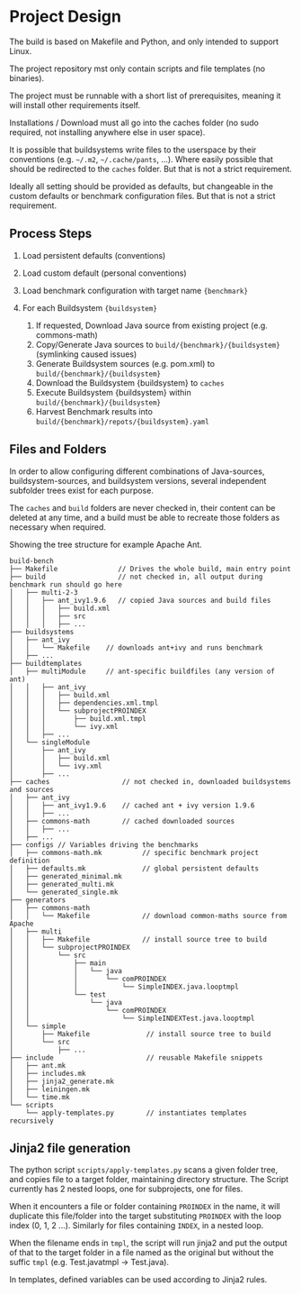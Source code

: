 # Project Design

The build is based on Makefile and Python, and only intended to support Linux.

The project repository mst only contain scripts and file templates (no binaries).

The project must be runnable with a short list of prerequisites, meaning it will install other requirements itself.

Installations / Download must all go into the caches folder (no sudo required, not installing anywhere else in user space).

It is possible that buildsystems write files to the userspace by their conventions (e.g. `~/.m2`, `~/.cache/pants`, ...). Where easily possible that should be redirected to the `caches` folder. But that is not a strict requirement.

Ideally all setting should be provided as defaults, but changeable in the custom defaults or benchmark configuration files. But that is not a strict requirement.

## Process Steps

1. Load persistent defaults (conventions)

2. Load custom default (personal conventions)

3. Load benchmark configuration with target name `{benchmark}`

4. For each Buildsystem `{buildsystem}`

   1. If requested, Download Java source from existing project (e.g. commons-math)
   2. Copy/Generate Java sources to `build/{benchmark}/{buildsystem}` (symlinking caused issues)
   3. Generate Buildsystem sources (e.g. pom.xml) to `build/{benchmark}/{buildsystem}`
   4. Download the Buildsystem {buildsystem} to `caches`
   5. Execute Buildsystem {buildsystem} within `build/{benchmark}/{buildsystem}`
   6. Harvest Benchmark results into `build/{benchmark}/repots/{buildsystem}.yaml`

## Files and Folders

In order to allow configuring different combinations of Java-sources, buildsystem-sources, and buildsystem versions, several independent subfolder trees exist for each purpose.

The `caches` and `build` folders are never checked in, their content can be deleted at any time, and a build must be able to recreate those folders as necessary when required.

Showing the tree structure for example Apache Ant.

    build-bench
    ├── Makefile               // Drives the whole build, main entry point
    ├── build                  // not checked in, all output during benchmark run should go here
    │   ├── multi-2-3
    │   │   ├── ant_ivy1.9.6   // copied Java sources and build files
    │   │   │   ├── build.xml
    │   │   │   ├── src
    │   │   │   ├── ...
    ├── buildsystems
    │   ├── ant_ivy
    │   │   └── Makefile    // downloads ant+ivy and runs benchmark
    │   ├── ...
    ├── buildtemplates
    │   ├── multiModule     // ant-specific buildfiles (any version of ant)
    │   │   ├── ant_ivy
    │   │   │   ├── build.xml
    │   │   │   ├── dependencies.xml.tmpl
    │   │   │   └── subprojectPROINDEX
    │   │   │       ├── build.xml.tmpl
    │   │   │       └── ivy.xml
    │   │   ├── ...
    │   └── singleModule
    │       ├── ant_ivy
    │       │   ├── build.xml
    │       │   └── ivy.xml
    │       ├── ...
    ├── caches                  // not checked in, downloaded buildsystems and sources
    │   ├── ant_ivy
    │   │   ├── ant_ivy1.9.6    // cached ant + ivy version 1.9.6
    │   │   ├── ...
    │   ├── commons-math        // cached downloaded sources
    │   │   ├── ...
    │   ├── ...
    ├── configs // Variables driving the benchmarks
    │   ├── commons-math.mk          // specific benchmark project definition
    │   ├── defaults.mk              // global persistent defaults
    │   ├── generated_minimal.mk
    │   ├── generated_multi.mk
    │   └── generated_single.mk
    ├── generators
    │   ├── commons-math
    │   │   └── Makefile             // download common-maths source from Apache
    │   ├── multi
    │   │   ├── Makefile             // install source tree to build
    │   │   └── subprojectPROINDEX
    │   │       └── src
    │   │           ├── main
    │   │           │   └── java
    │   │           │       └── comPROINDEX
    │   │           │           └── SimpleINDEX.java.looptmpl
    │   │           └── test
    │   │               └── java
    │   │                   └── comPROINDEX
    │   │                       └── SimpleINDEXTest.java.looptmpl
    │   └── simple
    │       ├── Makefile              // install source tree to build
    │       └── src
    │           ├── ...
    ├── include                       // reusable Makefile snippets
    │   ├── ant.mk
    │   ├── includes.mk
    │   ├── jinja2_generate.mk
    │   ├── leiningen.mk
    │   └── time.mk
    └── scripts
        └── apply-templates.py        // instantiates templates recursively

## Jinja2 file generation

The python script `scripts/apply-templates.py` scans a given folder tree, and copies file to a target folder, maintaining directory structure. The Script currently has 2 nested loops, one for subprojects, one for files.

When it encounters a file or folder containing `PROINDEX` in the name, it will duplicate this file/folder into the target substituting `PROINDEX` with the loop index (0, 1, 2 ...).
Similarly for files containing `INDEX`, in a nested loop.

When the filename ends in `tmpl`, the script will run jinja2 and put the output of that to the target folder in a file named as the original but without the suffic `tmpl` (e.g. Test.javatmpl -> Test.java).

In templates, defined variables can be used according to Jinja2 rules.
